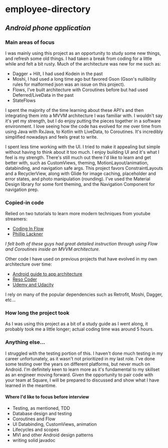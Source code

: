 # employee-directory 
## _Android phone application_



### Main areas of focus
  I was mainly using this project as an opportunity to study some new things, and refresh some old things. I had taken a break from coding for a little while and felt a bit rusty.
  Much of the architecture was new for me such as: 
  - Dagger + Hilt, I had used Kodein in the past
  - Moshi, I had used a long time ago but favored Gson (Gson's nullibility rules for malformed json was an issue on this project).
  - Flows, I've built architecture with Coroutines before but had used Deferred/LiveData in the past
  - StateFlows
  
  I spent the majority of the time learning about these API's and then integrating them into a MVVM architecture I was familiar with. I wouldn't say it's yet my strength,
  but I do enjoy putting the pieces together in a software environment. I love seeing how the code has evolved for me over time from using Java with RxJava, 
  to Kotlin with LiveData, to Coroutines. It's incredibly simplified nowadays and feels great to write.
  
  I spent less time working with the UI. I tried to make it appealing but simple without having to think about it too much. I enjoy building UI and it's what I feel is my strength.
  There's still much out there I'd like to learn and get better with, such as CustomViews, theming, MotionLayout/animation, databinding, and navigation safe args. This project favors
  ConstraintLayouts and a RecyclerView, along with Glide for image caching, placeholder and error states, and photo manipulation (rounding). I've used the Material Design library
  for some font theming, and the Navigation Component for navigation prep. 
  
  
### Copied-in code 
  Relied on two tutorials to learn more modern techniques from youtube streamers: 
  - [Coding In Flow](https://www.youtube.com/channel/UC_Fh8kvtkVPkeihBs42jGcA)
  - [Phillip Lackner](https://www.youtube.com/channel/UCKNTZMRHPLXfqlbdOI7mCkg)
  
  _I felt both of these guys had great detailed instruction through using Flow and Coroutines inside an MVVM architecture._ 
  
  Other code I have used on previous projects that have evolved in my own architecture over time:
  - [Android guide to app architecture](https://developer.android.com/jetpack/guide)
  - [Reso Coder](https://www.youtube.com/channel/UCSIvrn68cUk8CS8MbtBmBkA)
  - [Udemy and Udacity](https://www.udemy.com/course/android-arch-components-view-model/)
  
  I rely on many of the popular dependencies such as Retrofit, Moshi, Dagger, etc...

### How long the project took
  As I was using this project as a bit of a study guide as I went along, it probably took me a little longer; actual coding time was around 5 hours.

### Anything else...
  I struggled with the testing portion of this. I haven't done much testing in my career unfortunately, as it wasn't not prioritized in my last role. 
  I've done some testing over the years on different platforms, but never much on Android. I'm definitely keen to learn more as it's fundamental to my skillset
  as an engineer moving forward. Given the opportunity to pair code with your team at Square, I will be prepared to discussed and show what I have learned in the meantime.
  
  #### Where I'd like to focus before interview
  - Testing, as mentioned, TDD
  - Database design and testing
  - Coroutines and Flow
  - UI Databinding, CustomViews, animation
  - Lifecycles and scopes
  - MVI and other Android design patterns
  - writing solid javadoc
  
    

